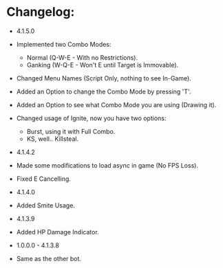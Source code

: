 Changelog:
==========
* 4.1.5.0
 * Implemented two Combo Modes:
    * Normal (Q-W-E - With no Restrictions).
    * Ganking (W-Q-E - Won't E until Target is Immovable).
 * Changed Menu Names (Script Only, nothing to see In-Game).
 * Added an Option to change the Combo Mode by pressing 'T'.
 * Added an Option to see what Combo Mode you are using (Drawing it).
 * Changed usage of Ignite, now you have two options:
    * Burst, using it with Full Combo.
    * KS, well.. Killsteal.

* 4.1.4.2
 * Made some modifications to load async in game (No FPS Loss).
 * Fixed E Cancelling.

* 4.1.4.0
 * Added Smite Usage.

* 4.1.3.9
 * Added HP Damage Indicator.

* 1.0.0.0 - 4.1.3.8
 * Same as the other bot.
